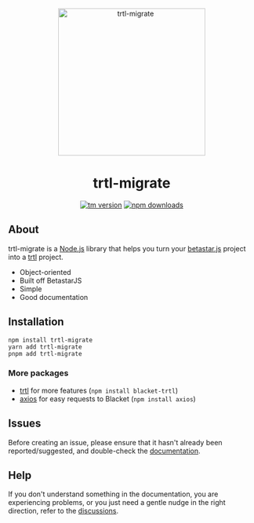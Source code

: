 <div align="center">
	<br />
	<p>
		<img src="https://raw.githubusercontent.com/intertransfer/trtl/main/assets/img/hi.png" width="300" alt="trtl-migrate" /></a>
	</p>
    <h1><b>trtl-migrate</b></h1>
	<p>
		<a href="https://www.npmjs.com/package/trtl-migrate"><img src="https://img.shields.io/npm/v/trtl-migrate.svg?maxAge=3600" alt="tm version" /></a>
		<a href="https://www.npmjs.com/package/trtl-migrate"><img src="https://img.shields.io/npm/dt/trtl-migrate.svg?maxAge=3600" alt="npm downloads" /></a>
	</p>
</div>

## About

trtl-migrate is a [Node.js](https://nodejs.org) library that helps you turn your [betastar.js](https://www.npmjs.com/package/betastar.js) project into a [trtl](https://trtl.acaiberii.win) project.

- Object-oriented
- Built off BetastarJS
- Simple
- Good documentation

## Installation

```sh-session
npm install trtl-migrate
yarn add trtl-migrate
pnpm add trtl-migrate
```

### More packages

- [trtl](https://www.npmjs.com/package/blacket-trtl) for more features (`npm install blacket-trtl`)
- [axios](https://github.com/discord/axios) for easy requests to Blacket (`npm install axios`)

## Issues

Before creating an issue, please ensure that it hasn't already been reported/suggested, and double-check the
[documentation][documentation].  

## Help

If you don't understand something in the documentation, you are experiencing problems, or you just need a gentle
nudge in the right direction, refer to the [discussions](discussions).

[documentation]: https://github.com/VillainsRule4000/trtl-migrate/blob/main/Docs.md
[discussions]: https://github.com/VillainsRule4000/trtl-migrate/discussions